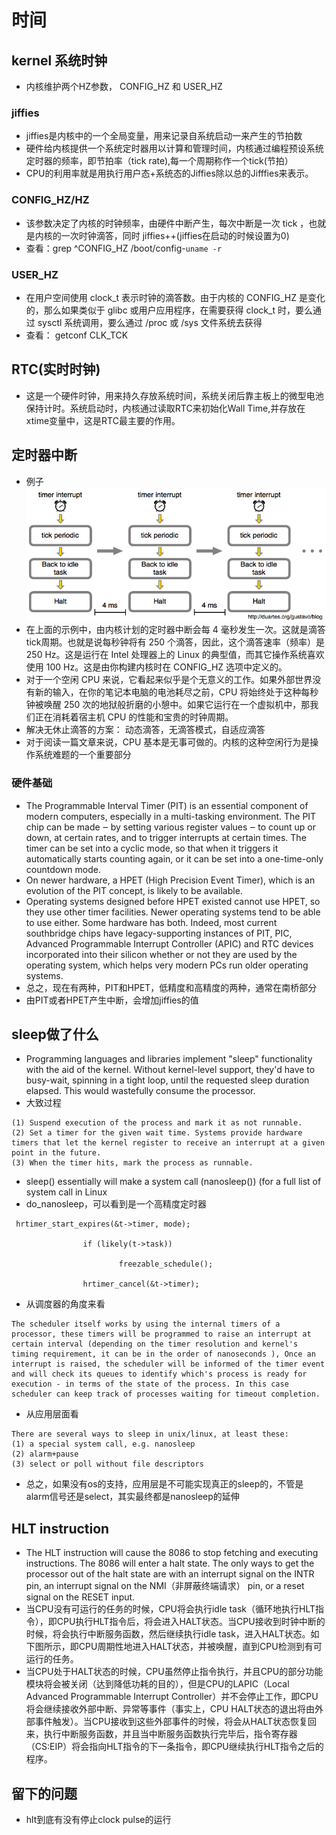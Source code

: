 # 时间
## kernel 系统时钟
* 内核维护两个HZ参数， CONFIG_HZ 和 USER_HZ
### jiffies
*  jiffies是内核中的一个全局变量，用来记录自系统启动一来产生的节拍数
*  硬件给内核提供一个系统定时器用以计算和管理时间，内核通过编程预设系统定时器的频率，即节拍率（tick rate),每一个周期称作一个tick(节拍）
* CPU的利用率就是用执行用户态+系统态的Jiffies除以总的Jifffies来表示。
### CONFIG_HZ/HZ
* 该参数决定了内核的时钟频率，由硬件中断产生，每次中断是一次 tick ，也就是内核的一次时钟滴答，同时 jiffies++(jiffies在启动的时候设置为0)
* 查看：grep ^CONFIG_HZ /boot/config-`uname -r`
### USER_HZ
* 在用户空间使用 clock_t 表示时钟的滴答数。由于内核的 CONFIG_HZ 是变化的，那么如果类似于 glibc 或用户应用程序，在需要获得 clock_t 时，要么通过 sysctl 系统调用，要么通过 /proc 或 /sys 文件系统去获得
* 查看： getconf CLK_TCK

## RTC(实时时钟)
* 这是一个硬件时钟，用来持久存放系统时间，系统关闭后靠主板上的微型电池保持计时。系统启动时，内核通过读取RTC来初始化Wall Time,并存放在xtime变量中，这是RTC最主要的作用。

## 定时器中断
* 例子
![timer-interrupt](./assets/205259oq5c3kfhhfoo08kf.png)
* 在上面的示例中，由内核计划的定时器中断会每 4 毫秒发生一次。这就是滴答tick周期。也就是说每秒钟将有 250 个滴答，因此，这个滴答速率（频率）是 250 Hz。这是运行在 Intel 处理器上的 Linux 的典型值，而其它操作系统喜欢使用 100 Hz。这是由你构建内核时在 CONFIG_HZ 选项中定义的。
* 对于一个空闲 CPU 来说，它看起来似乎是个无意义的工作。如果外部世界没有新的输入，在你的笔记本电脑的电池耗尽之前，CPU 将始终处于这种每秒钟被唤醒 250 次的地狱般折磨的小憩中。如果它运行在一个虚拟机中，那我们正在消耗着宿主机 CPU 的性能和宝贵的时钟周期。
* 解决无休止滴答的方案： 动态滴答，无滴答模式，自适应滴答
* 对于阅读一篇文章来说，CPU 基本是无事可做的。内核的这种空闲行为是操作系统难题的一个重要部分
### 硬件基础
* The Programmable Interval Timer (PIT) is an essential component of modern computers, especially in a multi-tasking environment. The PIT chip can be made ‒ by setting various register values ‒ to count up or down, at certain rates, and to trigger interrupts at certain times. The timer can be set into a cyclic mode, so that when it triggers it automatically starts counting again, or it can be set into a one-time-only countdown mode.
* On newer hardware, a HPET (High Precision Event Timer), which is an evolution of the PIT concept, is likely to be available.
* Operating systems designed before HPET existed cannot use HPET, so they use other timer facilities. Newer operating systems tend to be able to use either. Some hardware has both. Indeed, most current southbridge chips have legacy-supporting instances of PIT, PIC, Advanced Programmable Interrupt Controller (APIC) and RTC devices incorporated into their silicon whether or not they are used by the operating system, which helps very modern PCs run older operating systems.
* 总之，现在有两种，PIT和HPET，低精度和高精度的两种，通常在南桥部分
* 由PIT或者HPET产生中断，会增加jiffies的值

## sleep做了什么
* Programming languages and libraries implement "sleep" functionality with the aid of the kernel. Without kernel-level support, they'd have to busy-wait, spinning in a tight loop, until the requested sleep duration elapsed. This would wastefully consume the processor.
* 大致过程
```
(1) Suspend execution of the process and mark it as not runnable.
(2) Set a timer for the given wait time. Systems provide hardware timers that let the kernel register to receive an interrupt at a given point in the future.
(3) When the timer hits, mark the process as runnable.
```
* sleep() essentially will make a system call (nanosleep()) (for a full list of system call in Linux
* do_nanosleep，可以看到是一个高精度定时器
```
 hrtimer_start_expires(&t->timer, mode);

                if (likely(t->task))

                        freezable_schedule();

                hrtimer_cancel(&t->timer);
```
* 从调度器的角度来看
```
The scheduler itself works by using the internal timers of a processor, these timers will be programmed to raise an interrupt at certain interval (depending on the timer resolution and kernel's timing requirement, it can be in the order of nanoseconds ), Once an interrupt is raised, the scheduler will be informed of the timer event and will check its queues to identify which's process is ready for execution - in terms of the state of the process. In this case scheduler can keep track of processes waiting for timeout completion.
```
* 从应用层面看
```
There are several ways to sleep in unix/linux, at least these:
(1) a special system call, e.g. nanosleep
(2) alarm+pause
(3) select or poll without file descriptors
```
* 总之，如果没有os的支持，应用层是不可能实现真正的sleep的，不管是alarm信号还是select，其实最终都是nanosleep的延伸

## HLT instruction
* The HLT instruction will cause the 8086 to stop fetching and executing instructions. The 8086 will enter a halt state. The only ways to get the processor out of the halt state are with an interrupt signal on the INTR pin, an interrupt signal on the NMI（非屏蔽终端请求） pin, or a reset signal on the RESET input.
* 当CPU没有可运行的任务的时候，CPU将会执行idle task（循环地执行HLT指令），即CPU执行HLT指令后，将会进入HALT状态。当CPU接收到时钟中断的时候，将会执行中断服务函数，然后继续执行idle task，进入HALT状态。如下图所示，即CPU周期性地进入HALT状态，并被唤醒，直到CPU检测到有可运行的任务。
* 当CPU处于HALT状态的时候，CPU虽然停止指令执行，并且CPU的部分功能模块将会被关闭（达到降低功耗的目的），但是CPU的LAPIC（Local Advanced Programmable Interrupt Controller）并不会停止工作，即CPU将会继续接收外部中断、异常等事件（事实上，CPU HALT状态的退出将由外部事件触发）。当CPU接收到这些外部事件的时候，将会从HALT状态恢复回来，执行中断服务函数，并且当中断服务函数执行完毕后，指令寄存器（CS:EIP）将会指向HLT指令的下一条指令，即CPU继续执行HLT指令之后的程序。

## 留下的问题
* hlt到底有没有停止clock pulse的运行